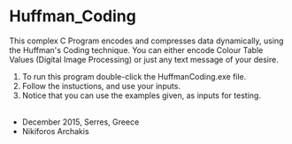 # Huffman_Coding

This complex C Program encodes and compresses data dynamically, using the Huffman's Coding technique. You can either encode Colour Table Values (Digital Image Processing) or just any text message of your desire. <br/>
 
 
1) To run this program double-click the HuffmanCoding.exe file. <br/>
2) Follow the instuctions, and use your inputs. <br/>
3) Notice that you can use the examples given, as inputs for testing. <br/><br/>


- December 2015, Serres, Greece
- Nikiforos Archakis

